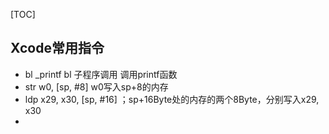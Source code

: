 [TOC]

## Xcode常用指令

- bl  _printf                bl 子程序调用 调用printf函数
- str w0, [sp, #8]        w0写入sp+8的内存 
- ldp x29, x30, [sp, #16]     ；sp+16Byte处的内存的两个8Byte，分别写入x29, x30
- ​
